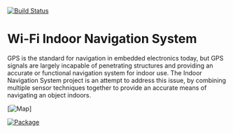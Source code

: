 [![Build Status](https://magnum.travis-ci.com/ssabpisa/wins.svg?token=MYyzn1bRtmaJhPMpY76H)](https://magnum.travis-ci.com)
# Wi-Fi Indoor Navigation System 

GPS is the standard for navigation in embedded electronics today, but GPS signals are largely incapable of penetrating structures and providing an accurate or functional navigation system for indoor use. The Indoor Navigation System project is an attempt to address this issue, by combining multiple sensor techniques together to provide an accurate means of navigating an object indoors.

[![Map](https://dl.dropboxusercontent.com/u/41564792/FullMapEE.png)]

[![Package](https://dl.dropboxusercontent.com/u/41564792/pi.png)](https://dl.dropboxusercontent.com/u/41564792/pi.png) 
